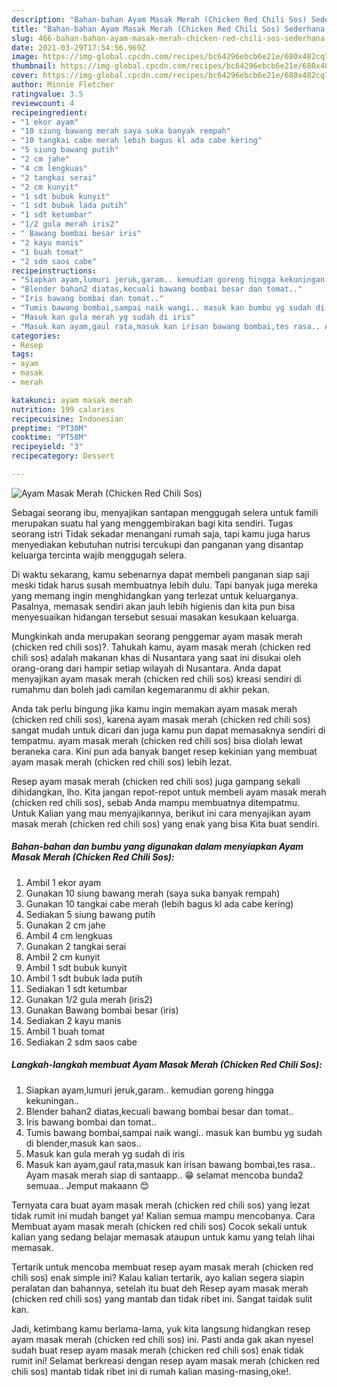 ```yaml
---
description: "Bahan-bahan Ayam Masak Merah (Chicken Red Chili Sos) Sederhana Untuk Jualan"
title: "Bahan-bahan Ayam Masak Merah (Chicken Red Chili Sos) Sederhana Untuk Jualan"
slug: 466-bahan-bahan-ayam-masak-merah-chicken-red-chili-sos-sederhana-untuk-jualan
date: 2021-03-29T17:54:56.969Z
image: https://img-global.cpcdn.com/recipes/bc64296ebcb6e21e/680x482cq70/ayam-masak-merah-chicken-red-chili-sos-foto-resep-utama.jpg
thumbnail: https://img-global.cpcdn.com/recipes/bc64296ebcb6e21e/680x482cq70/ayam-masak-merah-chicken-red-chili-sos-foto-resep-utama.jpg
cover: https://img-global.cpcdn.com/recipes/bc64296ebcb6e21e/680x482cq70/ayam-masak-merah-chicken-red-chili-sos-foto-resep-utama.jpg
author: Minnie Fletcher
ratingvalue: 3.5
reviewcount: 4
recipeingredient:
- "1 ekor ayam"
- "10 siung bawang merah saya suka banyak rempah"
- "10 tangkai cabe merah lebih bagus kl ada cabe kering"
- "5 siung bawang putih"
- "2 cm jahe"
- "4 cm lengkuas"
- "2 tangkai serai"
- "2 cm kunyit"
- "1 sdt bubuk kunyit"
- "1 sdt bubuk lada putih"
- "1 sdt ketumbar"
- "1/2 gula merah iris2"
- " Bawang bombai besar iris"
- "2 kayu manis"
- "1 buah tomat"
- "2 sdm saos cabe"
recipeinstructions:
- "Siapkan ayam,lumuri jeruk,garam.. kemudian goreng hingga kekuningan.."
- "Blender bahan2 diatas,kecuali bawang bombai besar dan tomat.."
- "Iris bawang bombai dan tomat.."
- "Tumis bawang bombai,sampai naik wangi.. masuk kan bumbu yg sudah di blender,masuk kan saos.."
- "Masuk kan gula merah yg sudah di iris"
- "Masuk kan ayam,gaul rata,masuk kan irisan bawang bombai,tes rasa.. Ayam masak merah siap di santaapp.. 😁 selamat mencoba bunda2 semuaa.. Jemput makaann 😊"
categories:
- Resep
tags:
- ayam
- masak
- merah

katakunci: ayam masak merah 
nutrition: 199 calories
recipecuisine: Indonesian
preptime: "PT30M"
cooktime: "PT58M"
recipeyield: "3"
recipecategory: Dessert

---
```



![Ayam Masak Merah (Chicken Red Chili Sos)](https://img-global.cpcdn.com/recipes/bc64296ebcb6e21e/680x482cq70/ayam-masak-merah-chicken-red-chili-sos-foto-resep-utama.jpg)

Sebagai seorang ibu, menyajikan santapan menggugah selera untuk famili merupakan suatu hal yang menggembirakan bagi kita sendiri. Tugas seorang istri Tidak sekadar menangani rumah saja, tapi kamu juga harus menyediakan kebutuhan nutrisi tercukupi dan panganan yang disantap keluarga tercinta wajib menggugah selera.

Di waktu  sekarang, kamu sebenarnya dapat membeli panganan siap saji meski tidak harus susah membuatnya lebih dulu. Tapi banyak juga mereka yang memang ingin menghidangkan yang terlezat untuk keluarganya. Pasalnya, memasak sendiri akan jauh lebih higienis dan kita pun bisa menyesuaikan hidangan tersebut sesuai masakan kesukaan keluarga. 



Mungkinkah anda merupakan seorang penggemar ayam masak merah (chicken red chili sos)?. Tahukah kamu, ayam masak merah (chicken red chili sos) adalah makanan khas di Nusantara yang saat ini disukai oleh orang-orang dari hampir setiap wilayah di Nusantara. Anda dapat menyajikan ayam masak merah (chicken red chili sos) kreasi sendiri di rumahmu dan boleh jadi camilan kegemaranmu di akhir pekan.

Anda tak perlu bingung jika kamu ingin memakan ayam masak merah (chicken red chili sos), karena ayam masak merah (chicken red chili sos) sangat mudah untuk dicari dan juga kamu pun dapat memasaknya sendiri di tempatmu. ayam masak merah (chicken red chili sos) bisa diolah lewat beraneka cara. Kini pun ada banyak banget resep kekinian yang membuat ayam masak merah (chicken red chili sos) lebih lezat.

Resep ayam masak merah (chicken red chili sos) juga gampang sekali dihidangkan, lho. Kita jangan repot-repot untuk membeli ayam masak merah (chicken red chili sos), sebab Anda mampu membuatnya ditempatmu. Untuk Kalian yang mau menyajikannya, berikut ini cara menyajikan ayam masak merah (chicken red chili sos) yang enak yang bisa Kita buat sendiri.

<!--inarticleads1-->

##### Bahan-bahan dan bumbu yang digunakan dalam menyiapkan Ayam Masak Merah (Chicken Red Chili Sos):

1. Ambil 1 ekor ayam
1. Gunakan 10 siung bawang merah (saya suka banyak rempah)
1. Gunakan 10 tangkai cabe merah (lebih bagus kl ada cabe kering)
1. Sediakan 5 siung bawang putih
1. Gunakan 2 cm jahe
1. Ambil 4 cm lengkuas
1. Gunakan 2 tangkai serai
1. Ambil 2 cm kunyit
1. Ambil 1 sdt bubuk kunyit
1. Ambil 1 sdt bubuk lada putih
1. Sediakan 1 sdt ketumbar
1. Gunakan 1/2 gula merah (iris2)
1. Gunakan  Bawang bombai besar (iris)
1. Sediakan 2 kayu manis
1. Ambil 1 buah tomat
1. Sediakan 2 sdm saos cabe




<!--inarticleads2-->

##### Langkah-langkah membuat Ayam Masak Merah (Chicken Red Chili Sos):

1. Siapkan ayam,lumuri jeruk,garam.. kemudian goreng hingga kekuningan..
1. Blender bahan2 diatas,kecuali bawang bombai besar dan tomat..
1. Iris bawang bombai dan tomat..
1. Tumis bawang bombai,sampai naik wangi.. masuk kan bumbu yg sudah di blender,masuk kan saos..
1. Masuk kan gula merah yg sudah di iris
1. Masuk kan ayam,gaul rata,masuk kan irisan bawang bombai,tes rasa.. Ayam masak merah siap di santaapp.. 😁 selamat mencoba bunda2 semuaa.. Jemput makaann 😊




Ternyata cara buat ayam masak merah (chicken red chili sos) yang lezat tidak rumit ini mudah banget ya! Kalian semua mampu mencobanya. Cara Membuat ayam masak merah (chicken red chili sos) Cocok sekali untuk kalian yang sedang belajar memasak ataupun untuk kamu yang telah lihai memasak.

Tertarik untuk mencoba membuat resep ayam masak merah (chicken red chili sos) enak simple ini? Kalau kalian tertarik, ayo kalian segera siapin peralatan dan bahannya, setelah itu buat deh Resep ayam masak merah (chicken red chili sos) yang mantab dan tidak ribet ini. Sangat taidak sulit kan. 

Jadi, ketimbang kamu berlama-lama, yuk kita langsung hidangkan resep ayam masak merah (chicken red chili sos) ini. Pasti anda gak akan nyesel sudah buat resep ayam masak merah (chicken red chili sos) enak tidak rumit ini! Selamat berkreasi dengan resep ayam masak merah (chicken red chili sos) mantab tidak ribet ini di rumah kalian masing-masing,oke!.

